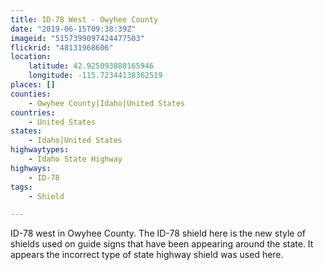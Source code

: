 ```yaml
---
title: ID-78 West - Owyhee County
date: "2019-06-15T09:38:39Z"
imageid: "5157399097424477503"
flickrid: "48131968606"
location:
    latitude: 42.925093880165946
    longitude: -115.72344138362519
places: []
counties:
    - Owyhee County|Idaho|United States
countries:
    - United States
states:
    - Idaho|United States
highwaytypes:
    - Idaho State Highway
highways:
    - ID-78
tags:
    - Shield

---
```

ID-78 west in Owyhee County.  The ID-78 shield here is the new style of shields used on guide signs that have been appearing around the state.  It appears the incorrect type of state highway shield was used here.